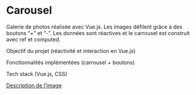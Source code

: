 # Carousel
Galerie de photos réalisée avec Vue.js. Les images défilent grâce à des boutons “+” et “-”. Les données sont réactives et le carrousel est construit avec ref et computed.

Objectif du projet (réactivité et interaction en Vue.js)

Fonctionnalités implémentées (carrousel + boutons)

Tech stack (Vue.js, CSS)

[Description de l'image](assets/screen.png)
